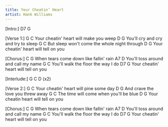 ```yaml
---
title: Your Cheatin’ Heart
artist: Hank Williams
---
```

[Intro:]
D7 G

[Verse 1:]
              G                   C
Your cheatin' heart will make you weep
               D                G
You'll cry and cry and try to sleep
                G                     C
But sleep won't come the whole night through
               D                 G
Your cheatin' heart will tell on you


[Chorus:]
                C                 G
When tears come down like fallin' rain
              A7                D
You'll toss around and call my name
                   G            C
You'll walk the floor the way I do
               D7                G
Your cheatin' heart will tell on you


[Interlude:]
G C D (x2)


[Verse 2:]
              G                    C
Your cheatin' heart will pine some day
              D                G
And crave the love you threw away
              G                   C 
The time will come when you'll be blue
              D                 G
Your cheatin heart will tell on you


[Chorus:]
                C                 G
When tears come down like fallin' rain
              A7                D
You'll toss around and call my name
                   G            C
You'll walk the floor the way I do
               D7                G
Your cheatin' heart will tell on you
